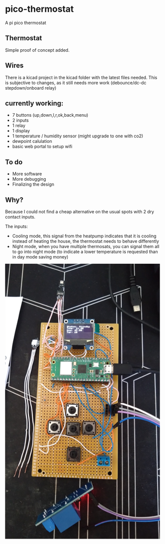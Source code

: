 # pico-thermostat
A pi pico thermostat

## Thermostat
Simple proof of concept added. 


## Wires
There is a kicad project in the kicad folder with the latest files needed.
This is subjective to changes, as it still needs more work (debounce/dc-dc stepdown/onboard relay)

## currently working:
- 7 buttons (up,down,l,r,ok,back,menu)
- 2 inputs
- 1 relay
- 1 display
- 1 temperature / humidity sensor (might upgrade to one with co2)
- dewpoint calulation
- basic web portal to setup wifi

## To do
- More software
- More debugging 
- Finalizing the design

## Why?
Because I could not find a cheap alternative on the usual spots with 2 dry contact inputs. 

The inputs:
- Cooling mode, this signal from the heatpump indicates that it is cooling instead of heating the house, the thermostat needs to behave differently
- Night mode, when you have multiple thermosats, you can signal them all to go into night mode (to indicate a lower temperature is requested than in day mode saving money)


![Version1](https://github.com/william-sy/pico-thermostat/blob/283dc2f304fdcb1536dcbbf625a0f4007fa67c08/pictures/v1.JPG)
